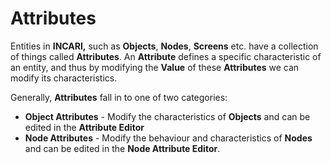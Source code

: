 # Attributes

Entities in **INCARI,** such as **Objects**, **Nodes**, **Screens** etc. have a collection of things called **Attributes**. An **Attribute** defines a specific characteristic of an entity, and thus by modifying the **Value** of these **Attributes** we can modify its characteristics.

Generally, **Attributes** fall in to one of two categories:

* **Object Attributes** - Modify the characteristics of **Objects** and can be edited in the **Attribute Editor**
* **Node Attributes** - Modify the behaviour and characteristics of **Nodes** and can be edited in the **Node Attribute Editor**.



